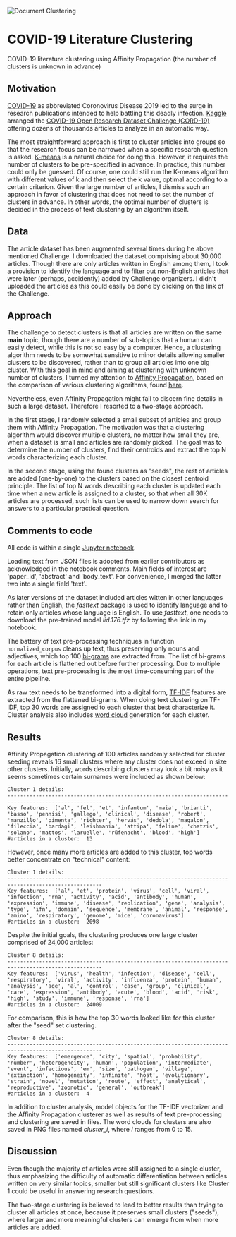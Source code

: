 <meta name='keywords' content='Text clustering, Affinity Propagations, TF-IDF'>
  
![Document Clustering](https://media3.picsearch.com/is?DcTQdjuy5bQhzMPUL1d85olnj0YkiW0oZz_Y739XI2U&height=284)

# COVID-19 Literature Clustering
COVID-19 literature clustering using Affinity Propagation (the number of clusters is unknown in advance)

## Motivation
[COVID-19](https://en.wikipedia.org/wiki/Coronavirus_disease_2019) as abbreviated Coronovirus Disease 2019 led to the surge in research publications intended to help battling this deadly infection. [Kaggle](https://www.kaggle.com) arranged the [COVID-19 Open Research Dataset Challenge (CORD-19)](https://www.kaggle.com/allen-institute-for-ai/CORD-19-research-challenge/) offering dozens of thousands articles to analyze in an automatic way.

The most straightforward approach is first to cluster articles into groups so that the research focus can be narrowed when a specific research question is asked. [K-means](https://en.wikipedia.org/wiki/K-means_clustering) is a natural choice for doing this. However, it requires the number of clusters to be pre-specified in advance. In practice, this number could only be guessed. Of course, one could still run the K-means algorithm with different values of k and then select the k value, optimal according to a certain criterion. Given the large number of articles, I dismiss such an approach in favor of clustering that does not need to set the number of clusters in advance. In other words, the optimal number of clusters is decided in the process of text clustering by an algorithm itself.

## Data
The article dataset has been augmented several times during he above mentioned Challenge. I downloaded the dataset comprising about 30,000 articles. Though there are only articles written in English among them, I took a provision to identify the language and to filter out non-English articles that were later (perhaps, accidently) added by Challenge organizers. I didn't uploaded the articles as this could easily be done by clicking on the link of the Challenge.

## Approach
The challenge to detect clusters is that all articles are written on the same **main** topic, though there are a number of sub-topics that a human can easily detect, while this is not so easy by a computer. Hence, a clustering algorithm needs to be somewhat sensitive to minor details allowing smaller clusters to be discovered, rather than to group all articles into one big cluster. With this goal in mind and aiming at clustering with unknown number of clusters, I turned my attention to [Affinity Propagation](https://en.wikipedia.org/wiki/Affinity_propagation), based on the comparison of various clustering algorithms, found [here](https://scikit-learn.org/stable/auto_examples/cluster/plot_cluster_comparison.html#sphx-glr-auto-examples-cluster-plot-cluster-comparison-py).

Nevertheless, even Affinity Propagation might fail to discern fine details in such a large dataset. Therefore I resorted to a two-stage approach. 

In the first stage, I randomly selected a small subset of articles and group them with Affinity Propagation. The motivation was that a clustering algorithm would discover multiple clusters, no matter how small they are, when a dataset is small and articles are randomly picked. The goal was to determine the number of clusters, find their centroids and extract the top N words characterizing each cluster.

In the second stage, using the found clusters as "seeds", the rest of articles are added (one-by-one) to the clusters based on the closest centroid principle. The list of top N words describing each cluster is updated each time when a new article is assigned to a cluster, so that when all 30K articles are processed, such lists can be used to narrow down search for answers to a particular practical question.

## Comments to code
All code is within a single [Jupyter notebook](https://github.com/olegokun/covid19-literature-clustering/blob/master/Data%20Clustering%20with%20Unknown%20Number%20of%20Clusters%20v1.ipynb).

Loading text from JSON files is adopted from earlier contributors as acknowledged in the notebook comments. Main fields of interest are 'paper_id', 'abstract' and 'body_text'. For convenience, I merged the latter two into a single field 'text'.

As later versions of the dataset included articles witten in other languages rather than English, the *fasttext* package is used to identify language and to retain only articles whose language is English. To use *fasttext*, one needs to download the pre-trained model *lid.176.tfz* by following the link in my notebook. 

The battery of text pre-processing techniques in function `normalized_corpus` cleans up text, thus preserving only nouns and adjectives, which top 100 [bi-grams](https://en.wikipedia.org/wiki/Bigram) are extracted from. The list of bi-grams for each article is flattened out before further processing. Due to multiple operations, text pre-processing is the most time-consuming part of the entire pipeline.

As raw text needs to be transformed into a digital form, [TF-IDF](https://en.wikipedia.org/wiki/Tf%E2%80%93idf) features are extracted from the flattened bi-grams. When doing text clustering on TF-IDF, top 30 words are assigned to each cluster that best characterize it. Cluster analysis also includes [word cloud](https://en.wikipedia.org/wiki/Tag_cloud#Text_cloud) generation for each cluster.

## Results

Affinity Propagation clustering of 100 articles randomly selected for cluster seeding reveals 16 small clusters where any cluster does not exceed in size other clusters. Initially, words describing clusters may look a bit noisy as it seems sometimes certain surnames were included as shown below:
```
Cluster 1 details:
----------------------------------------------------------------------------------------------------
Key features:  ['al', 'fel', 'et', 'infantum', 'maia', 'brianti', 'basso', 'pennisi', 'gallego', 'clinical', 'disease', 'robert', 'manzillo', 'pimenta', 'richter', 'hervás', 'dedola', 'magalon', 'fileccia', 'bardagi', 'leishmania', 'attipa', 'feline', 'chatzis', 'solano', 'mattos', 'laruelle', 'rüfenacht', 'blood', 'high']
#articles in a cluster:  13
```

However, once many more articles are added to this cluster, top words better concentrate on "technical" content:
```
Cluster 1 details:
----------------------------------------------------------------------------------------------------
Key features:  ['al', 'et', 'protein', 'virus', 'cell', 'viral', 'infection', 'rna', 'activity', 'acid', 'antibody', 'human', 'expression', 'immune', 'disease', 'replication', 'gene', 'analysis', 'type', 'ifn', 'domain', 'sequence', 'membrane', 'animal', 'response', 'amino', 'respiratory', 'genome', 'mice', 'coronavirus']
#articles in a cluster:  2098
```

Despite the initial goals, the clustering produces one large cluster comprised of 24,000 articles:
```
Cluster 8 details:
----------------------------------------------------------------------------------------------------
Key features:  ['virus', 'health', 'infection', 'disease', 'cell', 'respiratory', 'viral', 'activity', 'influenza', 'protein', 'human', 'analysis', 'age', 'al', 'control', 'case', 'group', 'clinical', 'care', 'expression', 'antibody', 'acute', 'blood', 'acid', 'risk', 'high', 'study', 'immune', 'response', 'rna']
#articles in a cluster:  24009
```

For comparison, this is how the top 30 words looked like for this cluster after the "seed" set clustering.
```
Cluster 8 details:
----------------------------------------------------------------------------------------------------
Key features:  ['emergence', 'city', 'spatial', 'probability', 'number', 'heterogeneity', 'human', 'population', 'intermediate', 'event', 'infectious', 'em', 'size', 'pathogen', 'village', 'extinction', 'homogeneity', 'infinite', 'host', 'evolutionary', 'strain', 'novel', 'mutation', 'route', 'effect', 'analytical', 'reproductive', 'zoonotic', 'general', 'outbreak']
#articles in a cluster:  4
```

In addition to cluster analysis, model objects for the TF-IDF vectorizer and the Affinity Propagation clusterer as well as results of text pre-processing and clustering are saved in files. The word clouds for clusters are also saved in PNG files named *cluster_i*, where *i* ranges from 0 to 15.

## Discussion
Even though the majority of articles were still assigned to a single cluster, thus emphasizing the difficulty of automatic differentiation between articles written on very similar topics, smaller but still significant clusters like Cluster 1 could be useful in answering research questions.

The two-stage clustering is believed to lead to better results than trying to cluster all articles at once, because it preserves small clusters ("seeds"), where larger and more meaningful clusters can emerge from when more articles are added.
